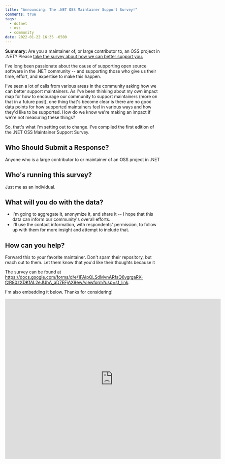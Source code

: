 ```yaml
---
title: "Announcing: The .NET OSS Maintainer Support Survey!"
comments: true
tags:
  - dotnet
  - oss
  - community
date: 2022-01-22 16:35 -0500
---
```

**Summary:** Are you a maintainer of, or large contributor to, an OSS project in .NET? Please [take the survey about how we can better support you.](https://docs.google.com/forms/d/e/1FAIpQLSdMvnARfsQ6vgrgaRK-fzR80zXDKfAL2eJUhA_aD7EFjAX8ew/viewform?usp=sf_link)

I've long been passionate about the cause of supporting open source software in the .NET 
community -- and supporting those who give us their time, effort, and expertise to make this happen.

I've seen a lot of calls from various areas in the community asking how we can better support maintainers. As I've been thinking about my own impact map for how to encourage our community to support maintainers (more on that in a future post), one thing that's become clear is there are no good data points for how supported maintainers feel in various ways and how they'd like to be supported. How do we know we're making an impact if we're not measuring these things?

So, that's what I'm setting out to change. I've compiled the first edition of the .NET OSS Maintainer Support Survey. 

## Who Should Submit a Response?

Anyone who is a large contributor to or maintainer of an OSS project in .NET

## Who's running this survey?

Just me as an individual.

## What will you do with the data?

* I'm going to aggregate it, anonymize it, and share it -- I hope that this data can inform our community's overall efforts.
*  I'll use the contact information, with respondents' permission, to follow up with them for more insight and attempt to include that.

## How can you help?

Forward this to your favorite maintainer. Don't spam their repository, but reach out to them. Let them know that you'd like their thoughts because it 

The survey can be found at <https://docs.google.com/forms/d/e/1FAIpQLSdMvnARfsQ6vgrgaRK-fzR80zXDKfAL2eJUhA_aD7EFjAX8ew/viewform?usp=sf_link>. 

I'm also embedding it below. Thanks for considering!

<iframe src="https://docs.google.com/forms/d/e/1FAIpQLSdMvnARfsQ6vgrgaRK-fzR80zXDKfAL2eJUhA_aD7EFjAX8ew/viewform?embedded=true" width="700" height="520" frameborder="0" marginheight="0" marginwidth="0">Loading…</iframe>
